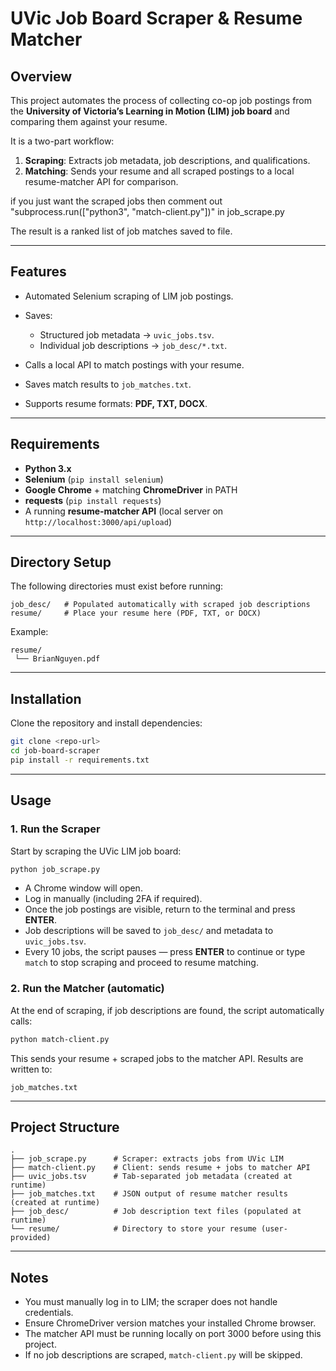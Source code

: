 # UVic Job Board Scraper & Resume Matcher

## Overview

This project automates the process of collecting co-op job postings from the **University of Victoria’s Learning in Motion (LIM) job board** and comparing them against your resume.

It is a two-part workflow:

1. **Scraping**: Extracts job metadata, job descriptions, and qualifications.
2. **Matching**: Sends your resume and all scraped postings to a local resume-matcher API for comparison.

if you just want the scraped jobs then comment out "subprocess.run(["python3", "match-client.py"])" in job_scrape.py

The result is a ranked list of job matches saved to file.

---

## Features

* Automated Selenium scraping of LIM job postings.
* Saves:

  * Structured job metadata → `uvic_jobs.tsv`.
  * Individual job descriptions → `job_desc/*.txt`.
* Calls a local API to match postings with your resume.
* Saves match results to `job_matches.txt`.
* Supports resume formats: **PDF, TXT, DOCX**.

---

## Requirements

* **Python 3.x**
* **Selenium** (`pip install selenium`)
* **Google Chrome** + matching **ChromeDriver** in PATH
* **requests** (`pip install requests`)
* A running **resume-matcher API** (local server on `http://localhost:3000/api/upload`)

---

## Directory Setup

The following directories must exist before running:

```
job_desc/   # Populated automatically with scraped job descriptions
resume/     # Place your resume here (PDF, TXT, or DOCX)
```

Example:

```
resume/
 └── BrianNguyen.pdf
```

---

## Installation

Clone the repository and install dependencies:

```bash
git clone <repo-url>
cd job-board-scraper
pip install -r requirements.txt
```

---

## Usage

### 1. Run the Scraper

Start by scraping the UVic LIM job board:

```bash
python job_scrape.py
```

* A Chrome window will open.
* Log in manually (including 2FA if required).
* Once the job postings are visible, return to the terminal and press **ENTER**.
* Job descriptions will be saved to `job_desc/` and metadata to `uvic_jobs.tsv`.
* Every 10 jobs, the script pauses — press **ENTER** to continue or type `match` to stop scraping and proceed to resume matching.

### 2. Run the Matcher (automatic)

At the end of scraping, if job descriptions are found, the script automatically calls:

```bash
python match-client.py
```

This sends your resume + scraped jobs to the matcher API.
Results are written to:

```
job_matches.txt
```

---

## Project Structure

```
.
├── job_scrape.py      # Scraper: extracts jobs from UVic LIM
├── match-client.py    # Client: sends resume + jobs to matcher API
├── uvic_jobs.tsv      # Tab-separated job metadata (created at runtime)
├── job_matches.txt    # JSON output of resume matcher results (created at runtime)
├── job_desc/          # Job description text files (populated at runtime)
└── resume/            # Directory to store your resume (user-provided)
```

---

## Notes

* You must manually log in to LIM; the scraper does not handle credentials.
* Ensure ChromeDriver version matches your installed Chrome browser.
* The matcher API must be running locally on port 3000 before using this project.
* If no job descriptions are scraped, `match-client.py` will be skipped.
